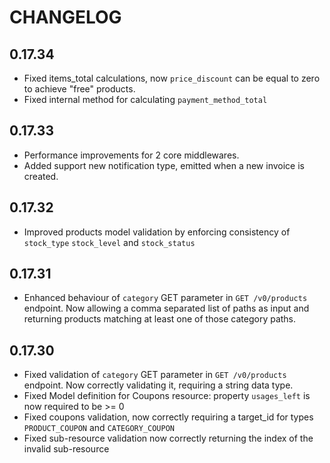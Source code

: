 # CHANGELOG

## 0.17.34
* Fixed items_total calculations, now `price_discount` can be equal to zero to achieve "free" products.
* Fixed internal method for calculating `payment_method_total`

## 0.17.33
* Performance improvements for 2 core middlewares.
* Added support new notification type, emitted when a new invoice is created.

## 0.17.32
* Improved products model validation by enforcing consistency of `stock_type` `stock_level` and `stock_status`

## 0.17.31
* Enhanced behaviour of `category` GET parameter in `GET /v0/products` endpoint. Now allowing a comma separated list of paths as input and returning products matching at least one of those category paths.

## 0.17.30
* Fixed validation of `category` GET parameter in `GET /v0/products` endpoint. Now correctly validating it, requiring a string data type.
* Fixed Model definition for Coupons resource: property `usages_left` is now required to be >= 0
* Fixed coupons validation, now correctly requiring a target_id for types `PRODUCT_COUPON` and `CATEGORY_COUPON`
* Fixed sub-resource validation now correctly returning the index of the invalid sub-resource
